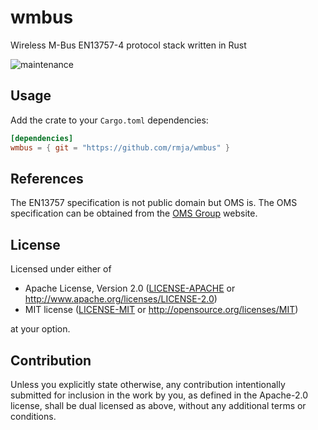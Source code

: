 # wmbus
Wireless M-Bus EN13757-4 protocol stack written in Rust

![maintenance](https://img.shields.io/badge/maintenance-actively--developed-brightgreen.svg)

## Usage

Add the crate to your `Cargo.toml` dependencies:

```toml
[dependencies]
wmbus = { git = "https://github.com/rmja/wmbus" }
```

## References
The EN13757 specification is not public domain but OMS is.
The OMS specification can be obtained from the [OMS Group](https://oms-group.org/fileadmin/files/download4all/omsSpezifikationen/generation4/spezifikation/vol2/OMS-Spec_Vol2_Primary_v442.pdf) website.

## License

Licensed under either of

 * Apache License, Version 2.0
   ([LICENSE-APACHE](LICENSE-APACHE) or http://www.apache.org/licenses/LICENSE-2.0)
 * MIT license
   ([LICENSE-MIT](LICENSE-MIT) or http://opensource.org/licenses/MIT)

at your option.

## Contribution

Unless you explicitly state otherwise, any contribution intentionally submitted
for inclusion in the work by you, as defined in the Apache-2.0 license, shall be
dual licensed as above, without any additional terms or conditions.
